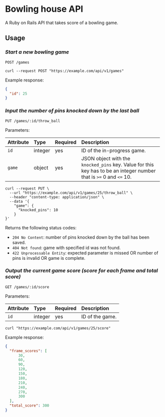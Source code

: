 # Bowling house API

A Ruby on Rails API that takes score of a bowling game.

## Usage

### _Start a new bowling game_

```plaintext
POST /games
```

```shell
curl --request POST "https://example.com/api/v1/games" 
```

Example response:

```json
{
  "id": 25
}
```

### _Input the number of pins knocked down by the last ball_

```plaintext
PUT /games/:id/throw_ball
```

Parameters:

| Attribute | Type    | Required |  Description                   |
| :---------|:--------|:---------|:-------------------------------|
| `id`      | integer | yes      | ID of the in-progress game.    |
| `game`    | object  | yes      | JSON object with the `knocked_pins` key. Value for this key has to be an integer number that is `>=` 0 and `<=` 10. |

```shell
curl --request PUT \
  --url "https://example.com/api/v1/games/25/throw_ball" \
  --header "content-type: application/json" \
  --data '{
    "game": {
      "knocked_pins": 10
    }
}'
```

Returns the following status codes:

- `204 No Content`: number of pins knocked down by the ball has been saved.
- `404 Not found`: game with specified id was not found.
- `422 Unprocessable Entity`: expected parameter is missed OR number of pins is invalid OR game is complete.

### _Output the current game score (score for each frame and total score)_

```plaintext
GET /games/:id/score
```

Parameters:

| Attribute | Type    | Required |  Description    |
| :---------|:--------|:---------|:----------------|
| `id`      | integer | yes      | ID of the game. |

```shell
curl "https://example.com/api/v1/games/25/score"
```

Example response:

```json
{
  "frame_scores": [
      30,
      60,
      90,
      120,
      150,
      180,
      210,
      240,
      270,
      300
  ],
  "total_score": 300
}
```
